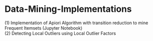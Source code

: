 # Data-Mining-Implementations

(1) Implementation of Apiori Algorithm with transition reduction to mine Frequent Itemsets (Jupyter Notebook) \
(2) Detecting Local Outliers using Local Outlier Factors
